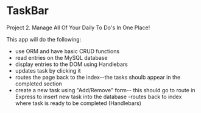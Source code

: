 # TaskBar
Project 2. Manage All Of Your Daily To Do's In One Place!

This app will do the following:
  - use ORM and have basic CRUD functions 
  - read entries on the MySQL database
  - display entries to the DOM using Handlebars
  - updates task by clicking it
  - routes the page back to the index--the tasks shoulb appear in the completed section
  - create a new task using "Add/Remove" form-- this should go to route in Express to insert
    new task into the database
   -routes back to index where task is ready to be completed (Handlebars)
   
   
